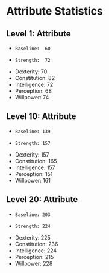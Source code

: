 # Attribute Statistics

## Level 1: Attribute
 *     Baseline:  60
 *     Strength:  72
 *    Dexterity:  70
 * Constitution:  82
 * Intelligence:  72
 *   Perception:  68
 *    Willpower:  74

## Level 10: Attribute
 *     Baseline: 139
 *     Strength: 157
 *    Dexterity: 157
 * Constitution: 165
 * Intelligence: 157
 *   Perception: 151
 *    Willpower: 161

## Level 20: Attribute
 *     Baseline: 203
 *     Strength: 224
 *    Dexterity: 225
 * Constitution: 236
 * Intelligence: 224
 *   Perception: 215
 *    Willpower: 228
